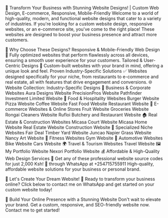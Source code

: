 🚀 Transform Your Business with Stunning Website Designs! | Custom Web Design, E-commerce, Responsive, Mobile-Friendly
Welcome to a world of high-quality, modern, and functional website designs that cater to a variety of industries. If you're looking for a custom website design, responsive websites, or an e-commerce site, you've come to the right place! These websites are designed to boost your business presence and attract more customers.

🌟 Why Choose These Designs?
Responsive & Mobile-Friendly Web Design 📱
Fully optimized websites that perform flawlessly across all devices, ensuring a smooth user experience for your customers.
Tailored & User-Centric Designs 🎨
Custom-built websites with your brand in mind, offering a unique look and feel.
Proven Industry-Specific Solutions ✅
Websites designed specifically for your niche, from restaurants to e-commerce and real estate, all with features that drive engagement and conversions.
🌐 Website Collection: Industry-Specific Designs
💼 Business & Corporate Websites
Aura Designs Website
PrecisionPros Website
Pathfinder Investment Limited Website
🍔 Food & Hospitality Websites
Burger Website
Pizza Website
Coffee Website
Fast Food Website
Restaurant Website
🛒 E-commerce Websites & Online Stores
Fruit Website
Groceries Website
Rongai Cleaners Website
Rufloi Butchery and Restaurant Website
🏠 Real Estate & Construction Websites
Micasa Court Website
Micasa Home Website
Real Estate Website
Construction Website
🌿 Specialized Niche Websites
Fair Deal Timber Yard Website
Juncao Napier Grass Website
Nancy Art Website
💪 Fitness Websites
Gym Website
🚗 Automotive Websites
Bike Website
Cars Website
🌍 Travel & Tourism Websites
Travel Website
🖼 My Portfolio Website
Nexori Portfolio Website
💰 Affordable & High-Quality Web Design Services
🌟 Get any of these professional website source codes for just 2,000 Ksh! 🌟 through WhatsApp at +254715755911
High-quality, affordable website solutions for your business or personal brand.

💬 Let's Create Your Dream Website!
📲 Ready to transform your business online?
Click below to contact me on WhatsApp and get started on your custom website today!


🔧 Build Your Online Presence with a Stunning Website
Don't wait to elevate your brand. Get a custom, responsive, and SEO-friendly website now. Contact me to get started!
